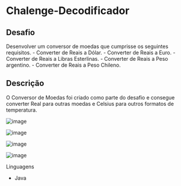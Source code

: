 # Chalenge-Decodificador

<h2>Desafio</h2>
Desenvolver um conversor de moedas que cumprisse os seguintes requisitos.
- Converter de Reais a Dólar.
- Converter de Reais a Euro.
- Converter de Reais a Libras Esterlinas.
- Converter de Reais a Peso argentino.
- Converter de Reais a Peso Chileno.

<h2>Descrição</h2>
O Conversor de Moedas foi criado como parte do desafio e consegue converter Real para outras moedas e Celsius para outros formatos de temperatura.

![image](https://github.com/Claudio-Marins/Chalenge-Alura-Conversor-Moeda/assets/128181170/a3fc152f-173d-46f8-a493-2c73b65cff98)

![image](https://github.com/Claudio-Marins/Chalenge-Alura-Conversor-Moeda/assets/128181170/306b9ed0-6837-48bd-af21-1008e1f92915)

![image](https://github.com/Claudio-Marins/Chalenge-Alura-Conversor-Moeda/assets/128181170/1d0a7ea3-aa43-4e19-bead-78b97a1e03e3)

![image](https://github.com/Claudio-Marins/Chalenge-Alura-Conversor-Moeda/assets/128181170/a0a3691b-841c-4d5c-84b1-570cec61080f)

Linguagens
- Java
